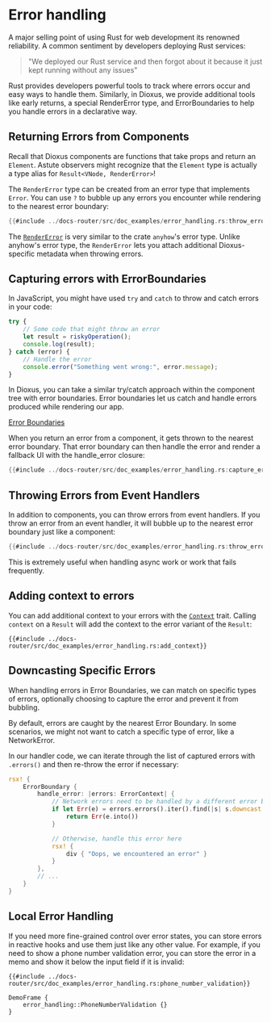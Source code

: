 # Error handling

A major selling point of using Rust for web development its renowned reliability. A common sentiment by developers deploying Rust services:

> "We deployed our Rust service and then forgot about it because it just kept running without any issues"

Rust provides developers powerful tools to track where errors occur and easy ways to handle them. Similarly, in Dioxus, we provide additional tools like early returns, a special RenderError type, and ErrorBoundaries to help you handle errors in a declarative way.

## Returning Errors from Components

Recall that Dioxus components are functions that take props and return an `Element`. Astute observers might recognize that the `Element` type is actually a type alias for `Result<VNode, RenderError>`!

The `RenderError` type can be created from an error type that implements `Error`. You can use `?` to bubble up any errors you encounter while rendering to the nearest error boundary:

```rust
{{#include ../docs-router/src/doc_examples/error_handling.rs:throw_error}}
```

The [`RenderError`](https://docs.rs/anyhow/latest/anyhow/) is very similar to the crate `anyhow`'s error type. Unlike anyhow's error type, the `RenderError` lets you attach additional Dioxus-specific metadata when throwing errors.

## Capturing errors with ErrorBoundaries

In JavaScript, you might have used `try` and `catch` to throw and catch errors in your code:

```js
try {
    // Some code that might throw an error
    let result = riskyOperation();
    console.log(result);
} catch (error) {
    // Handle the error
    console.error("Something went wrong:", error.message);
}
```

In Dioxus, you can take a similar try/catch approach within the component tree with error boundaries. Error boundaries let us catch and handle errors produced while rendering our app.

[Error Boundaries](/assets/07/error-boundaries.png)


When you return an error from a component, it gets thrown to the nearest error boundary. That error boundary can then handle the error and render a fallback UI with the handle_error closure:

```rust
{{#include ../docs-router/src/doc_examples/error_handling.rs:capture_error}}
```

## Throwing Errors from Event Handlers

In addition to components, you can throw errors from event handlers. If you throw an error from an event handler, it will bubble up to the nearest error boundary just like a component:

```rust
{{#include ../docs-router/src/doc_examples/error_handling.rs:throw_error_event_handler}}
```

This is extremely useful when handling async work or work that fails frequently.

## Adding context to errors

You can add additional context to your errors with the [`Context`](https://docs.rs/dioxus/0.6/dioxus/prelude/trait.Context.html) trait. Calling `context` on a `Result` will add the context to the error variant of the `Result`:

```rust, no_run
{{#include ../docs-router/src/doc_examples/error_handling.rs:add_context}}
```

## Downcasting Specific Errors

When handling errors in Error Boundaries, we can match on specific types of errors, optionally choosing to capture the error and prevent it from bubbling.

By default, errors are caught by the nearest Error Boundary. In some scenarios, we might not want to catch a specific type of error, like a NetworkError.

In our handler code, we can iterate through the list of captured errors with `.errors()` and then re-throw the error if necessary:

```rust
rsx! {
    ErrorBoundary {
        handle_error: |errors: ErrorContext| {
            // Network errors need to be handled by a different error boundary!
            if let Err(e) = errors.errors().iter().find(|s| s.downcast::<NetworkError>().is_some()) {
                return Err(e.into())
            }

            // Otherwise, handle this error here
            rsx! {
                div { "Oops, we encountered an error" }
            }
        },
        // ...
    }
}
```

## Local Error Handling

If you need more fine-grained control over error states, you can store errors in reactive hooks and use them just like any other value. For example, if you need to show a phone number validation error, you can store the error in a memo and show it below the input field if it is invalid:

```rust, no_run
{{#include ../docs-router/src/doc_examples/error_handling.rs:phone_number_validation}}
```

```inject-dioxus
DemoFrame {
    error_handling::PhoneNumberValidation {}
}
```
